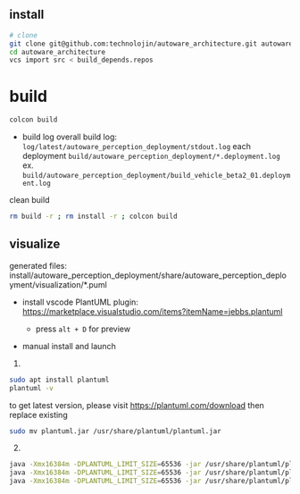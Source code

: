 


## install
```sh
# clone
git clone git@github.com:technolojin/autoware_architecture.git autoware_architecture/src
cd autoware_architecture
vcs import src < build_depends.repos 
```

# build
```sh
colcon build
```

* build log
overall build log: `log/latest/autoware_perception_deployment/stdout.log`
each deployment `build/autoware_perception_deployment/*.deployment.log`
ex. `build/autoware_perception_deployment/build_vehicle_beta2_01.deployment.log`



clean build
```sh
rm build -r ; rm install -r ; colcon build
```

## visualize

generated files: install/autoware_perception_deployment/share/autoware_perception_deployment/visualization/*.puml

* install vscode PlantUML plugin: https://marketplace.visualstudio.com/items?itemName=jebbs.plantuml
  - press `alt + D` for preview

* manual install and launch
1. 
```sh
sudo apt install plantuml
plantuml -v
```
to get latest version, please visit https://plantuml.com/download
then replace existing 
```sh
sudo mv plantuml.jar /usr/share/plantuml/plantuml.jar
```
2. 
```sh
java -Xmx16384m -DPLANTUML_LIMIT_SIZE=65536 -jar /usr/share/plantuml/plantuml.jar -verbose -Playout=smetana -tpng 'install/autoware_perception_deployment/share/autoware_perception_deployment/exports/vehicle_beta2_01.deployment/visualization/vehicle_beta2_01.deployment_node_graph.puml'
java -Xmx16384m -DPLANTUML_LIMIT_SIZE=65536 -jar /usr/share/plantuml/plantuml.jar -verbose -Playout=smetana -tpng 'install/autoware_perception_deployment/share/autoware_perception_deployment/exports/vehicle_beta2_01.deployment/visualization/vehicle_beta2_01.deployment_logic_graph.puml'
java -Xmx16384m -DPLANTUML_LIMIT_SIZE=65536 -jar /usr/share/plantuml/plantuml.jar -verbose -Playout=smetana -tpng 'install/autoware_perception_deployment/share/autoware_perception_deployment/exports/vehicle_beta2_01.deployment/visualization/vehicle_beta2_01.deployment_sequence_graph.puml'
```